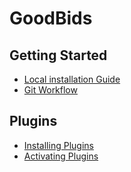 # GoodBids

## Getting Started

* [Local installation Guide](local.md)
* [Git Workflow](workflow.md)

## Plugins

* [Installing Plugins](plugins/installing.md)
* [Activating Plugins](plugins/activating.md)
